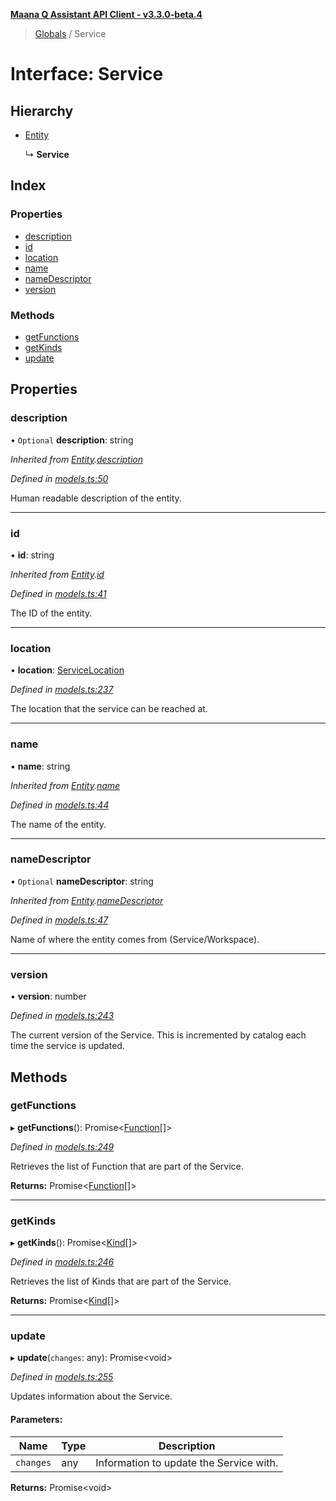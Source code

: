 **[Maana Q Assistant API Client - v3.3.0-beta.4](../README.md)**

> [Globals](../README.md) / Service

# Interface: Service

## Hierarchy

* [Entity](entity.md)

  ↳ **Service**

## Index

### Properties

* [description](service.md#description)
* [id](service.md#id)
* [location](service.md#location)
* [name](service.md#name)
* [nameDescriptor](service.md#namedescriptor)
* [version](service.md#version)

### Methods

* [getFunctions](service.md#getfunctions)
* [getKinds](service.md#getkinds)
* [update](service.md#update)

## Properties

### description

• `Optional` **description**: string

*Inherited from [Entity](entity.md).[description](entity.md#description)*

*Defined in [models.ts:50](https://github.com/maana-io/q-assistant-client/blob/7fea6ec/src/models.ts#L50)*

Human readable description of the entity.

___

### id

•  **id**: string

*Inherited from [Entity](entity.md).[id](entity.md#id)*

*Defined in [models.ts:41](https://github.com/maana-io/q-assistant-client/blob/7fea6ec/src/models.ts#L41)*

The ID of the entity.

___

### location

•  **location**: [ServiceLocation](servicelocation.md)

*Defined in [models.ts:237](https://github.com/maana-io/q-assistant-client/blob/7fea6ec/src/models.ts#L237)*

The location that the service can be reached at.

___

### name

•  **name**: string

*Inherited from [Entity](entity.md).[name](entity.md#name)*

*Defined in [models.ts:44](https://github.com/maana-io/q-assistant-client/blob/7fea6ec/src/models.ts#L44)*

The name of the entity.

___

### nameDescriptor

• `Optional` **nameDescriptor**: string

*Inherited from [Entity](entity.md).[nameDescriptor](entity.md#namedescriptor)*

*Defined in [models.ts:47](https://github.com/maana-io/q-assistant-client/blob/7fea6ec/src/models.ts#L47)*

Name of where the entity comes from (Service/Workspace).

___

### version

•  **version**: number

*Defined in [models.ts:243](https://github.com/maana-io/q-assistant-client/blob/7fea6ec/src/models.ts#L243)*

The current version of the Service.  This is incremented by catalog each
time the service is updated.

## Methods

### getFunctions

▸ **getFunctions**(): Promise\<[Function](function.md)[]>

*Defined in [models.ts:249](https://github.com/maana-io/q-assistant-client/blob/7fea6ec/src/models.ts#L249)*

Retrieves the list of Function that are part of the Service.

**Returns:** Promise\<[Function](function.md)[]>

___

### getKinds

▸ **getKinds**(): Promise\<[Kind](kind.md)[]>

*Defined in [models.ts:246](https://github.com/maana-io/q-assistant-client/blob/7fea6ec/src/models.ts#L246)*

Retrieves the list of Kinds that are part of the Service.

**Returns:** Promise\<[Kind](kind.md)[]>

___

### update

▸ **update**(`changes`: any): Promise\<void>

*Defined in [models.ts:255](https://github.com/maana-io/q-assistant-client/blob/7fea6ec/src/models.ts#L255)*

Updates information about the Service.

#### Parameters:

Name | Type | Description |
------ | ------ | ------ |
`changes` | any | Information to update the Service with.  |

**Returns:** Promise\<void>
